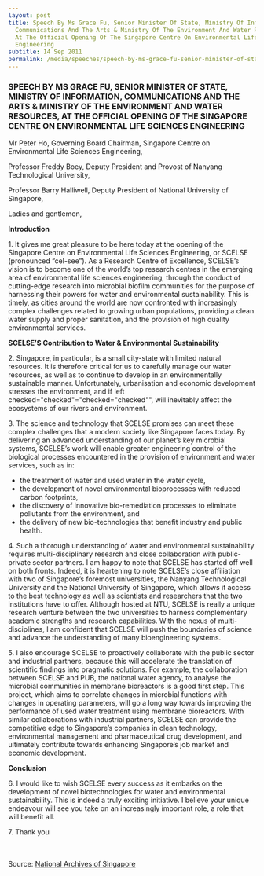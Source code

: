 ```yaml
---
layout: post
title: Speech By Ms Grace Fu, Senior Minister Of State, Ministry Of Information,
  Communications And The Arts & Ministry Of The Environment And Water Resources,
  At The Official Opening Of The Singapore Centre On Environmental Life Sciences
  Engineering
subtitle: 14 Sep 2011
permalink: /media/speeches/speech-by-ms-grace-fu-senior-minister-of-state-ministry-of-information-communications-and-the-arts-ministry-of-the-environment-and-water-resources-at-the-official
---
```

### SPEECH BY MS GRACE FU, SENIOR MINISTER OF STATE, MINISTRY OF INFORMATION, COMMUNICATIONS AND THE ARTS & MINISTRY OF THE ENVIRONMENT AND WATER RESOURCES, AT THE OFFICIAL OPENING OF THE SINGAPORE CENTRE ON ENVIRONMENTAL LIFE SCIENCES ENGINEERING

Mr Peter Ho, Governing Board Chairman, Singapore Centre on Environmental Life Sciences Engineering,

Professor Freddy Boey, Deputy President and Provost of Nanyang Technological University,

Professor Barry Halliwell, Deputy President of National University of Singapore,

Ladies and gentlemen,

**Introduction**

1.&nbsp;It gives me great pleasure to be here today at the opening of the Singapore Centre on Environmental Life Sciences Engineering, or SCELSE (pronounced “cel-see”). As a Research Centre of Excellence, SCELSE’s vision is to become one of the world’s top research centres in the emerging area of environmental life sciences engineering, through the conduct of cutting-edge research into microbial biofilm communities for the purpose of harnessing their powers for water and environmental sustainability. This is timely, as cities around the world are now confronted with increasingly complex challenges related to growing urban populations, providing a clean water supply and proper sanitation, and the provision of high quality environmental services.


**SCELSE’S Contribution to Water & Environmental Sustainability**

2.&nbsp;Singapore, in particular, is a small city-state with limited natural resources. It is therefore critical for us to carefully manage our water resources, as well as to continue to develop in an environmentally sustainable manner. Unfortunately, urbanisation and economic development stresses the environment, and if left checked="checked"="checked="checked"", will inevitably affect the ecosystems of our rivers and environment.

3.&nbsp;The science and technology that SCELSE promises can meet these complex challenges that a modern society like Singapore faces today. By delivering an advanced understanding of our planet’s key microbial systems, SCELSE’s work will enable greater engineering control of the biological processes encountered in the provision of environment and water services, such as in:

* the treatment of water and used water in the water cycle,  
* the development of novel environmental bioprocesses with reduced carbon footprints,  
* the discovery of innovative bio-remediation processes to eliminate pollutants from the environment, and  
* the delivery of new bio-technologies that benefit industry and public health.

4.&nbsp;Such a thorough understanding of water and environmental sustainability requires multi-disciplinary research and close collaboration with public-private sector partners. I am happy to note that SCELSE has started off well on both fronts. Indeed, it is heartening to note SCELSE’s close affiliation with two of Singapore’s foremost universities, the Nanyang Technological University and the National University of Singapore, which allows it access to the best technology as well as scientists and researchers that the two institutions have to offer. Although hosted at NTU, SCELSE is really a unique research venture between the two universities to harness complementary academic strengths and research capabilities. With the nexus of multi-disciplines, I am confident that SCELSE will push the boundaries of science and advance the understanding of many bioengineering systems.

5.&nbsp;I also encourage SCELSE to proactively collaborate with the public sector and industrial partners, because this will accelerate the translation of scientific findings into pragmatic solutions. For example, the collaboration between SCELSE and PUB, the national water agency, to analyse the microbial communities in membrane bioreactors is a good first step. This project, which aims to correlate changes in microbial functions with changes in operating parameters, will go a long way towards improving the performance of used water treatment using membrane bioreactors. With similar collaborations with industrial partners, SCELSE can provide the competitive edge to Singapore’s companies in clean technology, environmental management and pharmaceutical drug development, and ultimately contribute towards enhancing Singapore’s job market and economic development.

**Conclusion**

6.&nbsp;I would like to wish SCELSE every success as it embarks on the development of novel biotechnologies for water and environmental sustainability. This is indeed a truly exciting initiative. I believe your unique endeavour will see you take on an increasingly important role, a role that will benefit all.

7.&nbsp;Thank you  
<br><br>


Source: [National Archives of Singapore](https://www.nas.gov.sg/archivesonline/data/pdfdoc/MSE_20110914002.pdf)